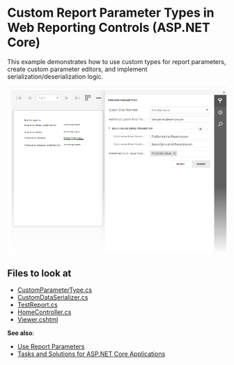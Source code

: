 # Custom Report Parameter Types in Web Reporting Controls (ASP.NET Core)

This example demonstrates how to use custom types for report parameters, create custom parameter editors, and implement serialization/deserialization logic. 

![](Images/Custom-Parameter-Types-and-Editors.png)

<!-- default file list -->
## Files to look at

- [CustomParameterType.cs](CS/CustomParameterEditorAspNetCoreExample/Services/CustomParameterType.cs)
- [CustomDataSerializer.cs](CS/CustomParameterEditorAspNetCoreExample/Services/CustomDataSerializer.cs)
- [TestReport.cs](CS/CustomParameterEditorAspNetCoreExample/PredefinedReports/TestReport.cs)
- [HomeController.cs](CS/CustomParameterEditorAspNetCoreExample/Controllers/HomeController.cs)
- [Viewer.cshtml](CS/CustomParameterEditorAspNetCoreExample/Views/Home/Viewer.cshtml)
<!-- default file list end -->

**See also**:

- <a href="https://docs.devexpress.com/XtraReports/4812/detailed-guide-to-devexpress-reporting/shape-report-data/use-report-parameters">Use Report Parameters</a>
- <a href="https://docs.devexpress.com/XtraReports/402406/web-reporting/asp-net-core-reporting/tasks-and-solutions-for-asp-net-core-applications">Tasks and Solutions for ASP.NET Core Applications</a>

